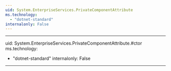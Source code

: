 ```yaml
---
uid: System.EnterpriseServices.PrivateComponentAttribute
ms.technology: 
  - "dotnet-standard"
internalonly: False
---
```


---
uid: System.EnterpriseServices.PrivateComponentAttribute.#ctor
ms.technology: 
  - "dotnet-standard"
internalonly: False
---
